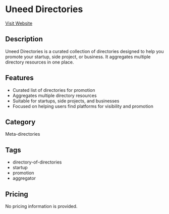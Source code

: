 # Uneed Directories

[Visit Website](https://www.producthunt.com/products/uneed-directories)

## Description
Uneed Directories is a curated collection of directories designed to help you promote your startup, side project, or business. It aggregates multiple directory resources in one place.

## Features
- Curated list of directories for promotion
- Aggregates multiple directory resources
- Suitable for startups, side projects, and businesses
- Focused on helping users find platforms for visibility and promotion

## Category
Meta-directories

## Tags
- directory-of-directories
- startup
- promotion
- aggregator

## Pricing
No pricing information is provided.